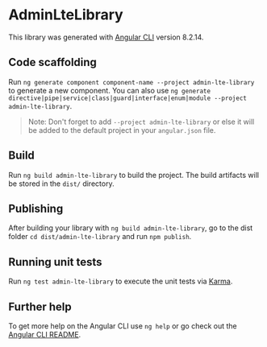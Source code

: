 # AdminLteLibrary

This library was generated with [Angular CLI](https://github.com/angular/angular-cli) version 8.2.14.

## Code scaffolding

Run `ng generate component component-name --project admin-lte-library` to generate a new component. You can also use `ng generate directive|pipe|service|class|guard|interface|enum|module --project admin-lte-library`.
> Note: Don't forget to add `--project admin-lte-library` or else it will be added to the default project in your `angular.json` file. 

## Build

Run `ng build admin-lte-library` to build the project. The build artifacts will be stored in the `dist/` directory.

## Publishing

After building your library with `ng build admin-lte-library`, go to the dist folder `cd dist/admin-lte-library` and run `npm publish`.

## Running unit tests

Run `ng test admin-lte-library` to execute the unit tests via [Karma](https://karma-runner.github.io).

## Further help

To get more help on the Angular CLI use `ng help` or go check out the [Angular CLI README](https://github.com/angular/angular-cli/blob/master/README.md).
